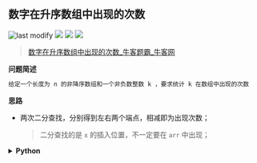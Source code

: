 ## 数字在升序数组中出现的次数
<!--START_SECTION:badge-->

![last modify](https://img.shields.io/static/v1?label=last%20modify&message=2022-10-16%2017%3A41%3A53&color=yellowgreen&style=flat-square)
[![](https://img.shields.io/static/v1?label=&message=%E7%AE%80%E5%8D%95&color=yellow&style=flat-square)](../../../README.md#简单)
[![](https://img.shields.io/static/v1?label=&message=%E7%89%9B%E5%AE%A2&color=green&style=flat-square)](../../../README.md#牛客)
[![](https://img.shields.io/static/v1?label=&message=%E4%BA%8C%E5%88%86%E6%9F%A5%E6%89%BE&color=blue&style=flat-square)](../../../README.md#二分查找)

<!--END_SECTION:badge-->
<!--info
tags: [二分]
source: 牛客
level: 简单
number: '0074'
name: 数字在升序数组中出现的次数
companies: []
-->

> [数字在升序数组中出现的次数_牛客题霸_牛客网](https://www.nowcoder.com/practice/70610bf967994b22bb1c26f9ae901fa2)

<summary><b>问题简述</b></summary>

```txt
给定一个长度为 n 的非降序数组和一个非负数整数 k ，要求统计 k 在数组中出现的次数
```

<!-- 
<details><summary><b>详细描述</b></summary>

```txt
```

</details>
-->


<!-- <div align="center"><img src="../../../_assets/xxx.png" height="300" /></div> -->

<summary><b>思路</b></summary>

- 两次二分查找，分别得到左右两个端点，相减即为出现次数；
    > 二分查找的是 `x` 的插入位置，不一定要在 `arr` 中出现；

<details><summary><b>Python</b></summary>

```python
class Solution:
    def GetNumberOfK(self , arr: List[int], x: int) -> int:
        
        def bisect(arr, x, fn):
            l, r = 0, len(arr)
            while l < r:
                m = (l + r) // 2
                if fn(arr[m], x):
                    l = m + 1
                else:
                    r = m
            return l
        
        l = bisect(arr, x, lambda x1, x2: x1 < x2)
        r = bisect(arr, x, lambda x1, x2: x1 <= x2)
        return r - l
```

</details>

